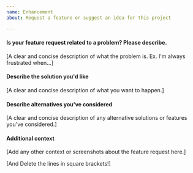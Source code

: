 ```yaml
---
name: Enhancement
about: Request a feature or suggest an idea for this project

---
```


#### Is your feature request related to a problem? Please describe.
[A clear and concise description of what the problem is. Ex. I'm always frustrated when...]

#### Describe the solution you'd like
[A clear and concise description of what you want to happen.]

#### Describe alternatives you've considered
[A clear and concise description of any alternative solutions or features you've considered.]

#### Additional context
[Add any other context or screenshots about the feature request here.]

[And Delete the lines in square brackets!]